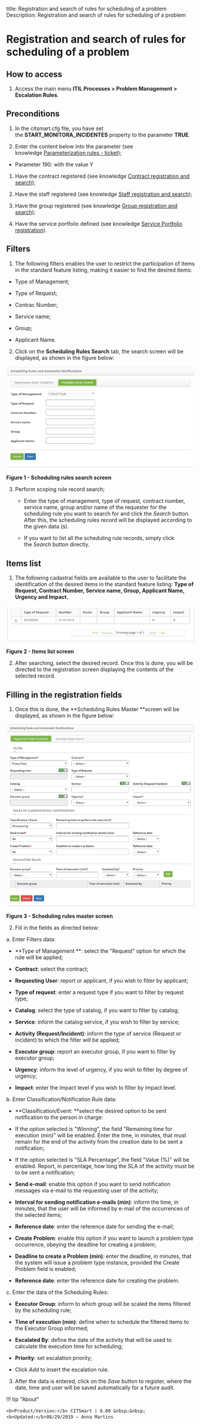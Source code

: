 title: Registration and search of rules for scheduling of a problem
Description: Registration and search of rules for scheduling of a problem

# Registration and search of rules for scheduling of a problem

How to access
-------------

1.  Access the main menu **ITIL Processes > Problem Management > Escalation
    Rules**.

Preconditions
-------------

1.  In the citsmart.cfg file, you have set
    the **START_MONITORA_INCIDENTES** property to the parameter **TRUE**.

2.  Enter the content below into the parameter (see knowledge [Parameterization
    rules - ticket][1]);

-   Parameter 190: with the value Y

1.  Have the contract registered (see knowledge [Contract registration and
    search][2]);

2.  Have the staff registered (see knowledge [Staff registration and
    search][3]);

3.  Have the group registered (see knowledge [Group registration and
    search][4]);

4.  Have the service portfolio defined (see knowledge [Service Portfolio
    registration][5]).

Filters
-------

1.  The following filters enables the user to restrict the participation of
    items in the standard feature listing, making it easier to find the desired
    items:

   -   Type of Management;

   -   Type of Request;

   -   Contrac Number;

   -   Service name;

   -   Group;

   -   Applicant Name.

2.  Click on the **Scheduling Rules Search** tab, the search screen will be
    displayed, as shown in the figure below:

   ![figure](images/escalation-1.png)

   **Figure 1 - Scheduling rules search screen**

3.  Perform scoping rule record search;

    -   Enter the type of management, type of request, contract number, service
        name, group and/or name of the requester for the scheduling rule you
        want to search for and click the *Search* button. After this, the
        scheduling rules record will be displayed according to the given data
        (s).

    -   If you want to list all the scheduling rule records, simply click
        the *Search* button directly.

Items list
----------

1.  The following cadastral fields are available to the user to facilitate the
    identification of the desired items in the standard feature listing: **Type
    of Request, Contract Number, Service name, Group, Applicant Name,
    Urgency **and** Impact.**

   ![figure](images/escalation-2.png)
   
   **Figure 2 - Items list screen**

2.  After searching, select the desired record. Once this is done, you will be
    directed to the registration screen displaying the contents of the selected
    record.

Filling in the registration fields
----------------------------------

1.  Once this is done, the **Scheduling Rules Master **screen will be displayed,
    as shown in the figure below:

   ![figure](images/escalation-3.png)
   
   **Figure 3 - Scheduling rules master screen**

2.  Fill in the fields as directed below:

   a. Enter Filters data:

   -   **Type of Management **: select the "Request" option for which the rule will
    be applied;

   -   **Contract**: select the contract;

   -   **Requesting User**: report or applicant, if you wish to filter by
    applicant;

   -   **Type of request**: enter a request type if you want to filter by request
    type;

   -   **Catalog**: select the type of catalog, if you want to filter by catalog;

   -   **Service**: inform the catalog service, if you wish to filter by service;

   -   **Activity (Request/Incident)**: inform the type of service (Request or
    incident) to which the filter will be applied;

   -   **Executor group**: report an executor group, if you want to filter by
    executor group;

   -   **Urgency**: inform the level of urgency, if you wish to filter by degree of
    urgency;

   -   **Impact**: enter the impact level if you wish to filter by impact level.

   b. Enter Classification/Notification Rule data:

   -   **Classification/Event: **select the desired option to be sent notification
    to the person in charge:

   -   If the option selected is "Winning", the field "Remaining time for
        execution (min)" will be enabled. Enter the time, in minutes, that must
        remain for the end of the activity from the creation date to be sent a
        notification;

   -   If the option selected is "SLA Percentage", the field "Value (%)" will
        be enabled. Report, in percentage, how long the SLA of the activity must
        be to be sent a notification;

   -   **Send e-mail**: enable this option if you want to send notification
    messages via e-mail to the requesting user of the activity;

   -   **Interval for sending notification e-mails (min)**: inform the time, in
    minutes, that the user will be informed by e-mail of the occurrences of the
    selected items;

   -   **Reference date**: enter the reference date for sending the e-mail;

   -   **Create Problem**: enable this option if you want to launch a problem type
    occurrence, obeying the deadline for creating a problem;

   -   **Deadline to create a Problem (min)**: enter the deadline, in minutes, that
    the system will issue a problem type instance, provided the Create Problem
    field is enabled;

   -   **Reference date**: enter the reference date for creating the problem.

   c. Enter the data of the Scheduling Rules:

   -   **Executor Group**: inform to which group will be scaled the items filtered
    by the scheduling rule;

   -   **Time of execution (min)**: define when to schedule the filtered items to
    the Executor Group informed;

   -   **Escalated By**: define the date of the activity that will be used to
    calculate the execution time for scheduling;

   -   **Priority**: set escalation priority;

   -   Click *Add* to insert the escalation rule.

3.  After the data is entered, click on the *Save* button to register, where the
    date, time and user will be saved automatically for a future audit.


[1]:/en-us/citsmart-platform-7/plataform-administration/parameters-list/parametrizaion-ticket.html
[2]:/en-us/citsmart-platform-7/additional-features/contract-management/use/register-contract.html
[3]:/en-us/citsmart-platform-7/initial-settings/access-settings/user/employee.html
[4]:/en-us/citsmart-platform-7/initial-settings/access-settings/user/group.html
[5]:/en-us/citsmart-platform-7/processes/portfolio-and-catalog/register.html


!!! tip "About"

    <b>Product/Version:</b> CITSmart | 8.00 &nbsp;&nbsp;
    <b>Updated:</b>08/29/2019 – Anna Martins
